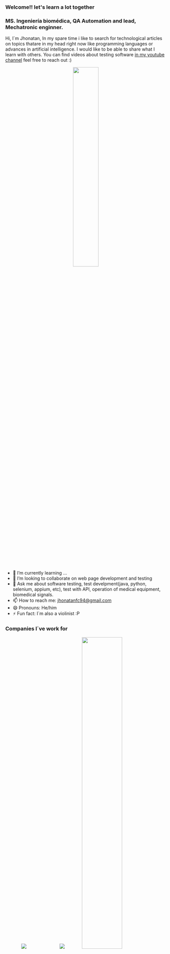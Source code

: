 ### Welcome!! let's learn a lot together

### MS. Ingeniería biomédica, QA Automation and lead, Mechatronic enginner.
Hi, I´m Jhonatan, In my spare time i like to search for technological articles on topics thatare in my head right now like programming languages or advances in
artificial intelligence. I would like to be able to share what I learn with others.
You can find videos about testing software [in my youtube channel](youtube.com/watch?v=lpnN4Fg99sA&list=PLubrKGMOvKsFl6PGB9bqwGB0JBmAEOT_E) feel free to reach out :)

<p align="center">
  <img src="https://user-images.githubusercontent.com/57847341/120346700-9ccfa100-c2c9-11eb-8839-7fddd90ffb64.png" width="40%" height="40%">
</p>

- 🌱 I’m currently learning ...
- 👯 I’m looking to collaborate on web page development and testing
- 💬 Ask me about software testing, test develpment(java, python, selenium, appium, etc), test with API, operation of medical equipment, biomedical signals.
- 📫 How to reach me: jhonatanfc94@gmail.com
- 😄 Pronouns: He/him
- ⚡ Fun fact: I´m also a violinist :P

### Companies I´ve work for
<p align="left">
  <img src="https://global-uploads.webflow.com/5edad9d9bca2fa7d0a8c1de6/5edada12661a40a2a9af1fff_LogoCognits.svg" HSPACE="50">
  <img src="https://media-exp1.licdn.com/dms/image/C560BAQGnW1nePwPJ-g/company-logo_100_100/0/1585325629542?e=1630540800&v=beta&t=evwtPHVObCo8kqjQrVRc5Z-Dz76fGl8d6JIu6Bn3FlY" HSPACE="50">
  <img src="https://d1.awsstatic.com/case-studies/digital-marketing/ufm%20logo.ac271a0bf20ec23caaf98a6ecca4a07a58e5590a.png" width="50%" height="50%">
</p>

### Hot links
- [Twitter](https://twitter.com/jhonafc94)
- [linkedin](https://www.linkedin.com/in/jhonatanfloresc/)
